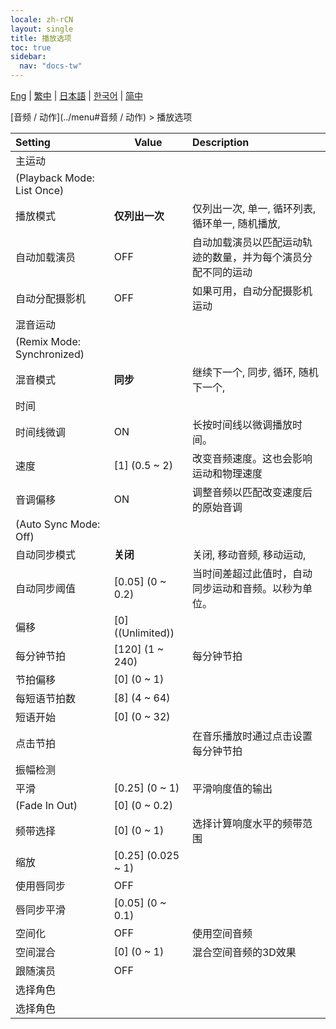 ```yaml
---
locale: zh-rCN
layout: single
title: 播放选项
toc: true
sidebar:
  nav: "docs-tw"
---
```

[Eng](/dancexr/menu/2025.4/motion/motion_loader) | [繁中](/tw/dancexr/menu/2025.4/motion/motion_loader) | [日本語](/jp/dancexr/menu/2025.4/motion/motion_loader) | [한국어](/kr/dancexr/menu/2025.4/motion/motion_loader) | [简中](/zh/dancexr/menu/2025.4/motion/motion_loader)

[音频 / 动作](../menu#音频 / 动作) > 播放选项



| Setting | Value | Description |
| :--- | --- | :--- |
| 主运动 || 
| (Playback Mode: List Once) || 
| 播放模式 | **仅列出一次** | 仅列出一次, 单一, 循环列表, 循环单一, 随机播放,  |
| 自动加载演员 | OFF | 自动加载演员以匹配运动轨迹的数量，并为每个演员分配不同的运动
| 自动分配摄影机 | OFF | 如果可用，自动分配摄影机运动
| 混音运动 || 
| (Remix Mode: Synchronized) || 
| 混音模式 | **同步** | 继续下一个, 同步, 循环, 随机下一个,  |
| 时间 || 
| 时间线微调 | ON | 长按时间线以微调播放时间。
| 速度 | [1] (0.5 ~ 2) | 改变音频速度。这也会影响运动和物理速度
| 音调偏移 | ON | 调整音频以匹配改变速度后的原始音调
| (Auto Sync Mode: Off) || 
| 自动同步模式 | **关闭** | 关闭, 移动音频, 移动运动,  |
| 自动同步阈值 | [0.05] (0 ~ 0.2) | 当时间差超过此值时，自动同步运动和音频。以秒为单位。
| 偏移 | [0] ((Unlimited)) | 
| 每分钟节拍 | [120] (1 ~ 240) | 每分钟节拍
| 节拍偏移 | [0] (0 ~ 1) | 
| 每短语节拍数 | [8] (4 ~ 64) | 
| 短语开始 | [0] (0 ~ 32) | 
| 点击节拍 || 在音乐播放时通过点击设置每分钟节拍
| 振幅检测 || 
| 平滑 | [0.25] (0 ~ 1) | 平滑响度值的输出
| (Fade In Out) | [0] (0 ~ 0.2) | 
| 频带选择 | [0] (0 ~ 1) | 选择计算响度水平的频带范围
| 缩放 | [0.25] (0.025 ~ 1) | 
| 使用唇同步 | OFF | 
| 唇同步平滑 | [0.05] (0 ~ 0.1) | 
| 空间化 | OFF | 使用空间音频
| 空间混合 | [0] (0 ~ 1) | 混合空间音频的3D效果
| 跟随演员 | OFF | 
| 选择角色 || 
| 选择角色 |  |  |
